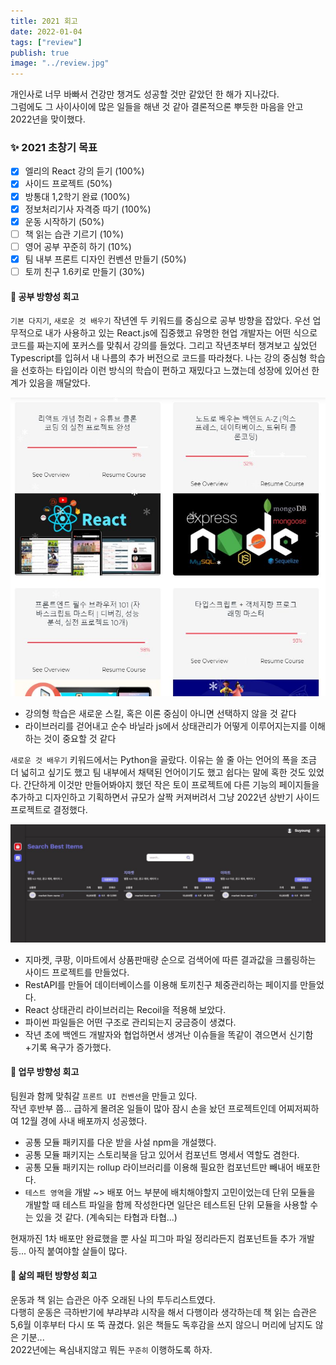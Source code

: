 ```yaml
---
title: 2021 회고
date: 2022-01-04
tags: ["review"]
publish: true
image: "../review.jpg"
---
```


개인사로 너무 바빠서 건강만 챙겨도 성공할 것만 같았던 한 해가 지나갔다.  
그럼에도 그 사이사이에 많은 일들을 해낸 것 같아 결론적으론 뿌듯한 마음을 안고 2022년을 맞이했다.

### ✨ 2021 초창기 목표

- [x] 엘리의 React 강의 듣기 (100%)
- [x] 사이드 프로젝트 (50%)
- [x] 방통대 1,2학기 완료 (100%)
- [x] 정보처리기사 자격증 따기 (100%)
- [x] 운동 시작하기 (50%)
- [ ] 책 읽는 습관 기르기 (10%)
- [ ] 영어 공부 꾸준히 하기 (10%)
- [x] 팀 내부 프론트 디자인 컨벤션 만들기 (50%)
- [ ] 토끼 친구 1.6키로 만들기 (30%)

#### 🔹 공부 방향성 회고

`기본 다지기`, `새로운 것 배우기` 작년엔 두 키워드를 중심으로 공부 방향을 잡았다.
우선 업무적으로 내가 사용하고 있는 React.js에 집중했고 유명한 현업 개발자는 어떤
식으로 코드를 짜는지에 포커스를 맞춰서 강의를 들었다. 그리고 작년초부터 챙겨보고
싶었던 Typescript를 입혀서 내 나름의 추가 버전으로 코드를 따라쳤다. 나는 강의 중심형
학습을 선호하는 타입이라 이런 방식의 학습이 편하고 재밌다고 느꼈는데 성장에 있어선
한계가 있음을 깨달았다.

![..](./courses_220104.jpg)

- 강의형 학습은 새로운 스킬, 혹은 이론 중심이 아니면 선택하지 않을 것 같다
- 라이브러리를 걷어내고 순수 바닐라 js에서 상태관리가 어떻게 이루어지는지를 이해하는 것이 중요할 것 같다

`새로운 것 배우기` 키워드에서는 Python을 골랐다. 이유는 쓸 줄 아는 언어의 폭을 조금 더 넓히고 싶기도 했고 팀 내부에서 채택된 언어이기도 했고 쉽다는 말에 혹한 것도 있었다. 간단하게 이것만 만들어봐야지 했던 작은 토이 프로젝트에 다른 기능의 페이지들을 추가하고 디자인하고 기획하면서 규모가 살짝 커져버려서 그냥 2022년 상반기 사이드 프로젝트로 결정했다.

![..](./sides1_220104.jpg)

- 지마켓, 쿠팡, 이마트에서 상품판매량 순으로 검색어에 따른 결과값을 크롤링하는 사이드 프로젝트를 만들었다.
- RestAPI를 만들어 데이터베이스를 이용해 토끼친구 체중관리하는 페이지를 만들었다.
- React 상태관리 라이브러리는 Recoil을 적용해 보았다.
- 파이썬 파일들은 어떤 구조로 관리되는지 궁금증이 생겼다.
- 작년 초에 백엔드 개발자와 협업하면서 생겨난 이슈들을 똑같이 겪으면서 신기함+기록 욕구가 증가했다.

#### 🔹 업무 방향성 회고

팀원과 함께 맞춰갈 `프론트 UI 컨벤션`을 만들고 있다.  
작년 후반부 쯤... 급하게 몰려온 일들이 많아 잠시 손을 놨던 프로젝트인데 어찌저찌하여 12월 경에 사내 배포까지 성공했다.

- 공통 모듈 패키지를 다운 받을 사설 npm을 개설했다.
- 공통 모듈 패키지는 스토리북을 담고 있어서 컴포넌트 명세서 역할도 겸한다.
- 공통 모듈 패키지는 rollup 라이브러리를 이용해 필요한 컴포넌트만 빼내어 배포한다.
- `테스트 영역`을 개발 ~> 배포 어느 부분에 배치해야할지 고민이었는데 단위 모듈을 개발할 때 테스트 파일을 함께 작성한다면 일단은 테스트된 단위 모듈을 사용할 수는 있을 것 같다. (계속되는 타협과 타협...)

현재까진 1차 배포만 완료했을 뿐 사실 피그마 파일 정리라든지 컴포넌트들 추가 개발 등... 아직 붙여야할 살들이 많다.

#### 🔹 삶의 패턴 방향성 회고

운동과 책 읽는 습관은 아주 오래된 나의 투두리스트였다.  
다행히 운동은 극하반기에 부랴부랴 시작을 해서 다행이라 생각하는데 책 읽는 습관은 5,6월 이후부터 다시 또 뚝 끊겼다. 읽은 책들도 독후감을 쓰지 않으니 머리에 남지도 않은 기분...  
2022년에는 욕심내지않고 뭐든 `꾸준히` 이행하도록 하자.
